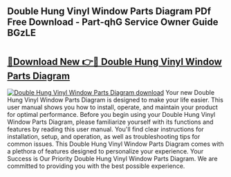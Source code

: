 ## Double Hung Vinyl Window Parts Diagram PDf Free Download - Part-qhG Service Owner Guide BGzLE

# <h2><a href="http://dfncjl.blite.top/?on=Double+Hung+Vinyl+Window+Parts+Diagram">🔗Download New 👉🔴 Double Hung Vinyl Window Parts Diagram</a></h2>

[![Double Hung Vinyl Window Parts Diagram download](https://i.imgur.com/lujVjoI.png)](http://dfncjl.blite.top/?on=Double+Hung+Vinyl+Window+Parts+Diagram)
Your new Double Hung Vinyl Window Parts Diagram is designed to make your life easier. This user manual shows you how to install, operate, and maintain your product for optimal performance. Before you begin using your Double Hung Vinyl Window Parts Diagram, please familiarize yourself with its functions and features by reading this user manual. You'll find clear instructions for installation, setup, and operation, as well as troubleshooting tips for common issues. This Double Hung Vinyl Window Parts Diagram comes with a plethora of features designed to personalize your experience. Your Success is Our Priority Double Hung Vinyl Window Parts Diagram. We are committed to providing you with the best possible experience.
